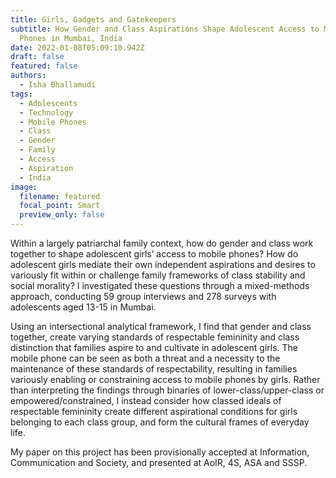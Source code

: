```yaml
---
title: Girls, Gadgets and Gatekeepers
subtitle: How Gender and Class Aspirations Shape Adolescent Access to Mobile
  Phones in Mumbai, India
date: 2022-01-08T05:09:10.942Z
draft: false
featured: false
authors:
  - Isha Bhallamudi
tags:
  - Adolescents
  - Technology
  - Mobile Phones
  - Class
  - Gender
  - Family
  - Access
  - Aspiration
  - India
image:
  filename: featured
  focal_point: Smart
  preview_only: false
---
```

<!--StartFragment-->

Within a largely patriarchal family context, how do gender and class work together to shape adolescent girls’ access to mobile phones? How do adolescent girls mediate their own independent aspirations and desires to variously fit within or challenge family frameworks of class stability and social morality? I investigated these questions through a mixed-methods approach, conducting 59 group interviews and 278 surveys with adolescents aged 13-15 in Mumbai. 

Using an intersectional analytical framework, I find that gender and class together, create varying standards of respectable femininity and class distinction that families aspire to and cultivate in adolescent girls. The mobile phone can be seen as both a threat and a necessity to the maintenance of these standards of respectability, resulting in families variously enabling or constraining access to mobile phones by girls. Rather than interpreting the findings through binaries of lower-class/upper-class or empowered/constrained, I instead consider how classed ideals of respectable femininity create different aspirational conditions for girls belonging to each class group, and form the cultural frames of everyday life.

My paper on this project has been provisionally accepted at Information, Communication and Society, and presented at AoIR, 4S, ASA and SSSP.

<!--EndFragment-->